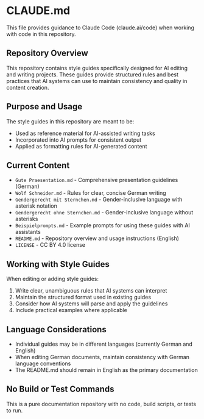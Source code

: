# CLAUDE.md

This file provides guidance to Claude Code (claude.ai/code) when working with code in this repository.

## Repository Overview

This repository contains style guides specifically designed for AI editing and writing projects. These guides provide structured rules and best practices that AI systems can use to maintain consistency and quality in content creation.

## Purpose and Usage

The style guides in this repository are meant to be:
- Used as reference material for AI-assisted writing tasks
- Incorporated into AI prompts for consistent output
- Applied as formatting rules for AI-generated content

## Current Content

- `Gute Praesentation.md` - Comprehensive presentation guidelines (German)
- `Wolf Schneider.md` - Rules for clear, concise German writing
- `Gendergerecht mit Sternchen.md` - Gender-inclusive language with asterisk notation
- `Gendergerecht ohne Sternchen.md` - Gender-inclusive language without asterisks
- `Beispielprompts.md` - Example prompts for using these guides with AI assistants
- `README.md` - Repository overview and usage instructions (English)
- `LICENSE` - CC BY 4.0 license

## Working with Style Guides

When editing or adding style guides:
1. Write clear, unambiguous rules that AI systems can interpret
2. Maintain the structured format used in existing guides
3. Consider how AI systems will parse and apply the guidelines
4. Include practical examples where applicable

## Language Considerations

- Individual guides may be in different languages (currently German and English)
- When editing German documents, maintain consistency with German language conventions
- The README.md should remain in English as the primary documentation

## No Build or Test Commands

This is a pure documentation repository with no code, build scripts, or tests to run.